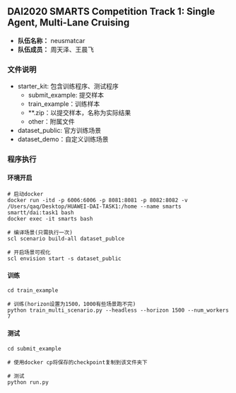 ## DAI2020 SMARTS Competition Track 1:  Single Agent, Multi-Lane Cruising

* **队伍名称：** neusmatcar
* **队伍成员：** 周天泽、王晨飞

### 文件说明

* starter_kit: 包含训练程序、测试程序
    * submit_example: 提交样本
    * train_example：训练样本
    * **.zip：以提交样本，名称为实际结果
    * other：附属文件
* dataset_public: 官方训练场景
* dataset_demo：自定义训练场景

### 程序执行

#### 环境开启

```shell
# 启动docker
docker run -itd -p 6006:6006 -p 8081:8081 -p 8082:8082 -v /Users/qaq/Desktop/HUAWEI-DAI-TASK1:/home --name smarts smartt/dai:task1 bash
docker exec -it smarts bash

# 编译场景(只需执行一次)
scl scenario build-all dataset_publce

# 开启场景可视化
scl envision start -s dataset_public
```

#### 训练

```shell l
cd train_example

# 训练(horizon设置为1500，1000有些场景跑不完)
python train_multi_scenario.py --headless --horizon 1500 --num_workers 7
```

#### 测试

```shell
cd submit_example

# 使用docker cp将保存的checkpoint复制到该文件夹下

# 测试
python run.py
```

